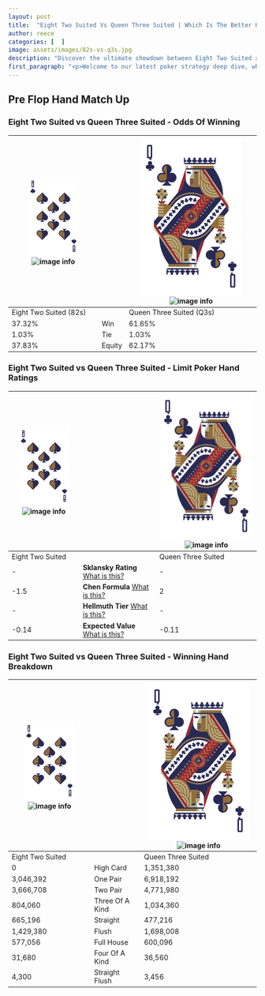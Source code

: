 ```yaml
---
layout: post
title:  "Eight Two Suited Vs Queen Three Suited | Which Is The Better Hand In Poker? A Complete Guide"
author: reece
categories: [  ]
image: assets/images/82s-vs-q3s.jpg
description: "Discover the ultimate showdown between Eight Two Suited and Queen Three Suited in poker! Uncover the odds, strategies, and scenarios where one hand triumphs over the other. Get ready to up your poker game with this thrilling analysis."
first_paragraph: "<p>Welcome to our latest poker strategy deep dive, where we're pitting two distinct hands against each other in a high-stakes showdown: Eight Two Suited vs Queen Three Suited.</p><p>In the dynamic world of poker, every decision counts, and knowing which hand holds the upper hand is key to your success at the table.</p><p>In this article, we'll dissect these two hands, explore the scenarios where one dominates the other, and equip you with the knowledge to make strategic choices that can tip the odds in your favor.</p><p>Get ready to unravel the intriguing dynamics of these poker hands and elevate your game to new heights.</p>"
---
```




[comment]: # (sp0)

## Pre Flop Hand Match Up

<div class="table hand-ratings" markdown="1"> 



### Eight Two Suited vs Queen Three Suited - Odds Of Winning


    
| ![image info](assets/images/hand1/8.png) ![image info](assets/images/hand1/2s.png) |  | ![image info](assets/images/hand2/Q.png) ![image info](assets/images/hand2/3s.png) |
| -------- | -------- | -------- |
| Eight Two Suited (82s) |  | Queen Three Suited (Q3s) |
| 37.32% | Win | 61.65% |
| 1.03% | Tie | 1.03% |
| 37.83% | Equity | 62.17% |




[comment]: # (sp1)



### Eight Two Suited vs Queen Three Suited - Limit Poker Hand Ratings


    
| ![image info](assets/images/hand1/8.png) ![image info](assets/images/hand1/2s.png) |  | ![image info](assets/images/hand2/Q.png) ![image info](assets/images/hand2/3s.png) |
| -------- | -------- | -------- |
| Eight Two Suited |  | Queen Three Suited |
| - | **Sklansky Rating** [What is this?](/sklansky-rating-explained) | - |
| -1.5 | **Chen Formula** [What is this?](/chen-formula-explained) | 2 |
| - | **Hellmuth Tier** [What is this?](/Hellmuth-tier-explained) | - |
| -0.14 | **Expected Value** [What is this?](/expected-value-explained) | -0.11 |




[comment]: # (sp2)



### Eight Two Suited vs Queen Three Suited - Winning Hand Breakdown


    
| ![image info](assets/images/hand1/8.png) ![image info](assets/images/hand1/2s.png) |  | ![image info](assets/images/hand2/Q.png) ![image info](assets/images/hand2/3s.png) |
| -------- | -------- | -------- |
| Eight Two Suited |  | Queen Three Suited |
| 0 | High Card | 1,351,380 |
| 3,046,392 | One Pair | 6,918,192 |
| 3,666,708 | Two Pair | 4,771,980 |
| 804,060 | Three Of A Kind | 1,034,360 |
| 665,196 | Straight | 477,216 |
| 1,429,380 | Flush | 1,698,008 |
| 577,056 | Full House | 600,096 |
| 31,680 | Four Of A Kind | 36,560 |
| 4,300 | Straight Flush | 3,456 |




[comment]: # (sp3)



</div>

[comment]: # (sp4)



[comment]: # (sp5)

